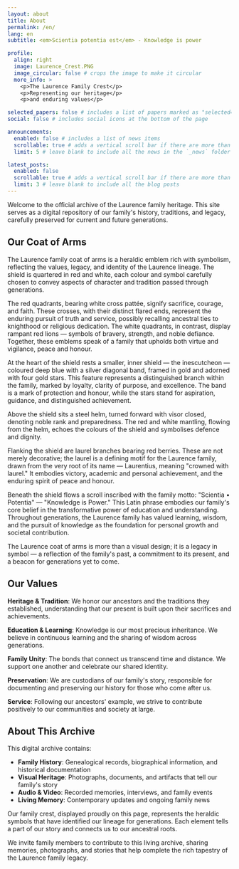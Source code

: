 ```yaml
---
layout: about
title: About
permalink: /en/
lang: en
subtitle: <em>Scientia potentia est</em> - Knowledge is power

profile:
  align: right
  image: Laurence_Crest.PNG
  image_circular: false # crops the image to make it circular
  more_info: >
    <p>The Laurence Family Crest</p>
    <p>Representing our heritage</p>
    <p>and enduring values</p>

selected_papers: false # includes a list of papers marked as "selected={true}"
social: false # includes social icons at the bottom of the page

announcements:
  enabled: false # includes a list of news items
  scrollable: true # adds a vertical scroll bar if there are more than 3 news items
  limit: 5 # leave blank to include all the news in the `_news` folder

latest_posts:
  enabled: false
  scrollable: true # adds a vertical scroll bar if there are more than 3 new posts items
  limit: 3 # leave blank to include all the blog posts
---
```


Welcome to the official archive of the Laurence family heritage. This site serves as a digital repository of our family's history, traditions, and legacy, carefully preserved for current and future generations.

## Our Coat of Arms

The Laurence family coat of arms is a heraldic emblem rich with symbolism, reflecting the values, legacy, and identity of the Laurence lineage. The shield is quartered in red and white, each colour and symbol carefully chosen to convey aspects of character and tradition passed through generations.

The red quadrants, bearing white cross pattée, signify sacrifice, courage, and faith. These crosses, with their distinct flared ends, represent the enduring pursuit of truth and service, possibly recalling ancestral ties to knighthood or religious dedication. The white quadrants, in contrast, display rampant red lions — symbols of bravery, strength, and noble defiance. Together, these emblems speak of a family that upholds both virtue and vigilance, peace and honour.

At the heart of the shield rests a smaller, inner shield — the inescutcheon — coloured deep blue with a silver diagonal band, framed in gold and adorned with four gold stars. This feature represents a distinguished branch within the family, marked by loyalty, clarity of purpose, and excellence. The band is a mark of protection and honour, while the stars stand for aspiration, guidance, and distinguished achievement.

Above the shield sits a steel helm, turned forward with visor closed, denoting noble rank and preparedness. The red and white mantling, flowing from the helm, echoes the colours of the shield and symbolises defence and dignity.

Flanking the shield are laurel branches bearing red berries. These are not merely decorative; the laurel is a defining motif for the Laurence family, drawn from the very root of its name — Laurentius, meaning "crowned with laurel." It embodies victory, academic and personal achievement, and the enduring spirit of peace and honour.

Beneath the shield flows a scroll inscribed with the family motto: "Scientia • Potentia" — "Knowledge is Power." This Latin phrase embodies our family's core belief in the transformative power of education and understanding. Throughout generations, the Laurence family has valued learning, wisdom, and the pursuit of knowledge as the foundation for personal growth and societal contribution.

The Laurence coat of arms is more than a visual design; it is a legacy in symbol — a reflection of the family's past, a commitment to its present, and a beacon for generations yet to come.

## Our Values

**Heritage & Tradition**: We honor our ancestors and the traditions they established, understanding that our present is built upon their sacrifices and achievements.

**Education & Learning**: Knowledge is our most precious inheritance. We believe in continuous learning and the sharing of wisdom across generations.

**Family Unity**: The bonds that connect us transcend time and distance. We support one another and celebrate our shared identity.

**Preservation**: We are custodians of our family's story, responsible for documenting and preserving our history for those who come after us.

**Service**: Following our ancestors' example, we strive to contribute positively to our communities and society at large.

## About This Archive

This digital archive contains:
- **Family History**: Genealogical records, biographical information, and historical documentation
- **Visual Heritage**: Photographs, documents, and artifacts that tell our family's story
- **Audio & Video**: Recorded memories, interviews, and family events
- **Living Memory**: Contemporary updates and ongoing family news

Our family crest, displayed proudly on this page, represents the heraldic symbols that have identified our lineage for generations. Each element tells a part of our story and connects us to our ancestral roots.

We invite family members to contribute to this living archive, sharing memories, photographs, and stories that help complete the rich tapestry of the Laurence family legacy.
